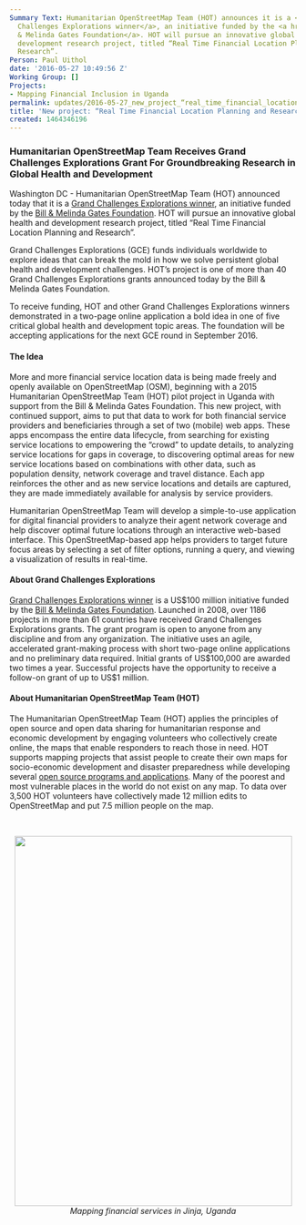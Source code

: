 ```yaml
---
Summary Text: Humanitarian OpenStreetMap Team (HOT) announces it is a <a href="http://www.grandchallenges.org/Explorations/Pages/Introduction.aspx">Grand
  Challenges Explorations winner</a>, an initiative funded by the <a href="http://www.gatesfoundation.org/Pages/home.aspx">Bill
  & Melinda Gates Foundation</a>. HOT will pursue an innovative global health and
  development research project, titled “Real Time Financial Location Planning and
  Research”.
Person: Paul Uithol
date: '2016-05-27 10:49:56 Z'
Working Group: []
Projects:
- Mapping Financial Inclusion in Uganda
permalink: updates/2016-05-27_new_project_“real_time_financial_location_planning_and_research”
title: 'New project: “Real Time Financial Location Planning and Research”'
created: 1464346196
---
```

<h3>Humanitarian OpenStreetMap Team Receives Grand Challenges Explorations Grant For Groundbreaking Research in Global Health and Development</h3><p>Washington DC - Humanitarian OpenStreetMap Team (HOT) announced today that it is a <a href="http://www.grandchallenges.org/Explorations/Pages/Introduction.aspx">Grand Challenges Explorations winner</a>, an initiative funded by the <a href="http://www.gatesfoundation.org/Pages/home.aspx">Bill &amp; Melinda Gates Foundation</a>. HOT will pursue an innovative global health and development research project, titled “Real Time Financial Location Planning and Research”.</p><p>Grand Challenges Explorations (GCE) funds individuals worldwide to explore ideas that can break the mold in how we solve persistent global health and development challenges. HOT’s project is one of more than 40 Grand Challenges Explorations grants announced today by the Bill &amp; Melinda Gates Foundation.</p><p>To receive funding, HOT and other Grand Challenges Explorations winners demonstrated in a two-page online application a bold idea in one of five critical global health and development topic areas. The foundation will be accepting applications for the next GCE round in September 2016.</p><h4>The Idea</h4><p>More and more financial service location data is being made freely and openly available on OpenStreetMap (OSM), beginning with a 2015 Humanitarian OpenStreetMap Team (HOT) pilot project in Uganda with support from the Bill &amp; Melinda Gates Foundation. This new project, with continued support, aims to put that data to work for both financial service providers and beneficiaries through a set of two (mobile) web apps. These apps encompass the entire data lifecycle, from searching for existing service locations to empowering the “crowd” to update details, to analyzing service locations for gaps in coverage, to discovering optimal areas for new service locations based on combinations with other data, such as population density, network coverage and travel distance. Each app reinforces the other and as new service locations and details are captured, they are made immediately available for analysis by service providers.</p><p>Humanitarian OpenStreetMap Team will develop a simple-to-use application for digital financial providers to analyze their agent network coverage and help discover optimal future locations through an interactive web-based interface. This OpenStreetMap-based app helps providers to target future focus areas by selecting a set of filter options, running a query, and viewing a visualization of results in real-time.</p><h4>About Grand Challenges Explorations</h4><p><a href="http://www.grandchallenges.org/Explorations/Pages/Introduction.aspx">Grand Challenges Explorations winner</a> is a US$100 million initiative funded by the <a href="http://www.gatesfoundation.org/Pages/home.aspx">Bill &amp; Melinda Gates Foundation</a>. Launched in 2008, over 1186 projects in more than 61 countries have received Grand Challenges Explorations grants. The grant program is open to anyone from any discipline and from any organization. The initiative uses an agile, accelerated grant-making process with short two-page online applications and no preliminary data required. Initial grants of US$100,000 are awarded two times a year. Successful projects have the opportunity to receive a follow-on grant of up to US$1 million.</p><h4>About Humanitarian OpenStreetMap Team (HOT)</h4><p>The Humanitarian OpenStreetMap Team (HOT) applies the principles of open source and open data sharing for humanitarian response and economic development by engaging volunteers who collectively create online, the maps that enable responders to reach those in need. HOT supports mapping projects that assist people to create their own maps for socio-economic development and disaster preparedness while developing several <a href="https://hotosm.org/projects/technical">open source programs and applications</a>. Many of the poorest and most vulnerable places in the world do not exist on any map. To data over 3,500 HOT volunteers have collectively made 12 million edits to OpenStreetMap and put 7.5 million people on the map.</p><p>&nbsp;</p><center><img src="/sites/default/files/20160304-104825_DSCF5989.jpg" alt="" height="650" width="487"><br><em>Mapping financial services in Jinja, Uganda</em></center>
